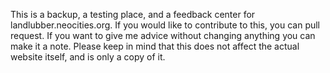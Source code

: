 This is a backup, a testing place, and a feedback center for landlubber.neocities.org.
If you would like to contribute to this, you can pull request. If you want to give me advice without changing anything you can make it a note. Please keep in mind that this does not affect the actual website itself, and is only a copy of it.
